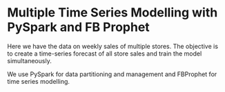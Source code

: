 # Multiple Time Series Modelling with PySpark and FB Prophet

Here we have the data on weekly sales of multiple stores. The objective is to create a time-series forecast of all store sales and train the model simultaneously.

We use PySpark for data partitioning and management and FBProphet for time series modelling.
